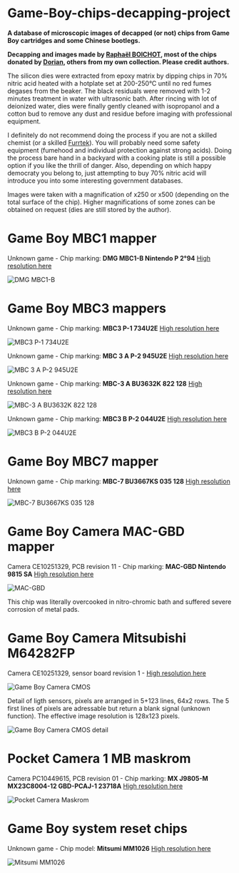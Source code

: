 # Game-Boy-chips-decapping-project

**A database of microscopic images of decapped (or not) chips from Game Boy cartridges and some Chinese bootlegs.**

**Decapping and images made by [Raphaël BOICHOT](https://github.com/Raphael-Boichot), most of the chips donated by [Dorian](https://github.com/dori4n), others from my own collection. Please credit authors.**

The silicon dies were extracted from epoxy matrix by dipping chips in 70% nitric acid heated with a hotplate set at 200-250°C until no red fumes degases from the beaker. The black residuals were removed with 1-2 minutes treatment in water with ultrasonic bath. After rincing with lot of deionized water, dies were finally gently cleaned with isopropanol and a cotton bud to remove any dust and residue before imaging with professional equipment.

I definitely do not recommend doing the process if you are not a skilled chemist (or a skilled [Furrtek](https://github.com/furrtek)). You will probably need some safety equipment (fumehood and individual protection against strong acids). Doing the process bare hand in a backyard with a cooking plate is still a possible option if you like the thrill of danger. Also, depending on which happy democraty you belong to, just attempting to buy 70% nitric acid will introduce you into some interesting government databases.

Images were taken with a magnification of x250 or x500 (depending on the total surface of the chip). Higher magnifications of some zones can be obtained on request (dies are still stored by the author).

# Game Boy MBC1 mapper
Unknown game - Chip marking: **DMG MBC1-B Nintendo P 2°94** [High resolution here](https://drive.google.com/file/d/11IMe75MVlMv_imL12D-UjlCwxDRTgbdM/view?usp=sharing)

![DMG MBC1-B](https://github.com/Raphael-Boichot/Game-Boy-chips-decapping-project/blob/main/DMG%20MBC1-B%20Nintendo%20P%202%C2%B094-preview.png)

# Game Boy MBC3 mappers
Unknown game - Chip marking: **MBC3 P-1 734U2E** [High resolution here](https://drive.google.com/file/d/1aDTHwyut4xei_zgxTdFrbyyLH9tH_sX4/view?usp=sharing)

![MBC3 P-1 734U2E](https://github.com/Raphael-Boichot/Game-Boy-chips-decapping-project/blob/main/MBC3%20P-1%20734U2E-preview.png)

Unknown game - Chip marking: **MBC 3 A P-2 945U2E** [High resolution here](https://drive.google.com/file/d/12fmrYQCoV1VyUdKG_TbIVRGtba_tC930/view?usp=sharing)

![MBC 3 A P-2 945U2E](https://github.com/Raphael-Boichot/Game-Boy-chips-decapping-project/blob/main/MBC%203%20A%20P-2%20945U2E-preview.png)

Unknown game - Chip marking: **MBC-3 A BU3632K 822 128** [High resolution here](https://drive.google.com/file/d/1lBIRyb209nLF1f5kokW9P1FRXQjIxA7J/view?usp=sharing)

![MBC-3 A BU3632K 822 128](https://github.com/Raphael-Boichot/Game-Boy-chips-decapping-project/blob/main/MBC-3%20A%20BU3632K%20822%20128-preview.png)

Unknown game - Chip marking: **MBC3 B P-2 044U2E** [High resolution here](https://drive.google.com/file/d/1QRxZgFvdHOmijOCLsmWseviNGLI8Do6J/view?usp=sharing)

![MBC3 B P-2 044U2E](https://github.com/Raphael-Boichot/Game-Boy-chips-decapping-project/blob/main/MBC3%20B%20P-2%20044U2E-preview.png)

# Game Boy MBC7 mapper
Unknown game - Chip marking: **MBC-7 BU3667KS 035 128** [High resolution here](https://drive.google.com/file/d/1crpsS7eNjSbeESiP8WTbkyCDwRE_X5oa/view?usp=sharing)

![MBC-7 BU3667KS 035 128](https://github.com/Raphael-Boichot/Game-Boy-chips-decapping-project/blob/main/MBC-7%20BU3667KS%20035%20128-preview.png)

# Game Boy Camera MAC-GBD mapper
Camera CE10251329, PCB revision 11 - Chip marking: **MAC-GBD Nintendo 9815 SA** [High resolution here](https://drive.google.com/file/d/1fUm43i4zzt71fiRKpbipy4eYC-yVmNwh/view?usp=sharing)

![MAC-GBD](https://github.com/Raphael-Boichot/Game-Boy-chips-decapping-project/blob/main/MAC-GBD%20Nintendo%209815%20SA-preview.png)

This chip was literally overcooked in nitro-chromic bath and suffered severe corrosion of metal pads.

# Game Boy Camera Mitsubishi M64282FP
Camera CE10251329, sensor board revision 1 - [High resolution here](https://drive.google.com/file/d/1t0iczgT00NVYwDEGJ-6-9WYSS4gzTDif/view?usp=sharing)

![Game Boy Camera CMOS](https://github.com/Raphael-Boichot/Game-Boy-chips-decapping-project/blob/main/Mitsubishi%20M64282FP-preview.png)

Detail of ligth sensors, pixels are arranged in 5+123 lines, 64x2 rows. The 5 first lines of pixels are adressable but return a blank signal (unknown function). The effective image resolution is 128x123 pixels.

![Game Boy Camera CMOS detail](https://github.com/Raphael-Boichot/Game-Boy-chips-decapping-project/blob/main/Mitsubishi%20M64282FP_detail%20of%20light%20sensors.png)

# Pocket Camera 1 MB maskrom
Camera PC10449615, PCB revision 01 - Chip marking: **MX J9805-M MX23C8004-12 GBD-PCAJ-1 23718A** [High resolution here](https://drive.google.com/file/d/1xGPd-S2JqzOhwf5aPOPGGmLtQ0v0OHIU/view?usp=sharing)

![Pocket Camera Maskrom](https://github.com/Raphael-Boichot/Game-Boy-chips-decapping-project/blob/main/MX%20J9805-M%20MX23C8004-12%20GBD-PCAJ-1%2023718A-preview.png)

# Game Boy system reset chips
Unknown game - Chip model: **Mitsumi MM1026** [High resolution here](https://drive.google.com/file/d/1rVmwP0wnM0uuMyvdNmUqNdVYYWh3Sr4V/view?usp=sharing)

![Mitsumi MM1026](https://github.com/Raphael-Boichot/Game-Boy-chips-decapping-project/blob/main/Mitsumi%20MM1026-preview.png)
